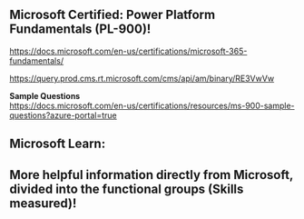 Microsoft Certified: Power Platform Fundamentals (PL-900)!
-----------------

https://docs.microsoft.com/en-us/certifications/microsoft-365-fundamentals/

https://query.prod.cms.rt.microsoft.com/cms/api/am/binary/RE3VwVw

**Sample Questions**  
https://docs.microsoft.com/en-us/certifications/resources/ms-900-sample-questions?azure-portal=true

Microsoft Learn:
----------------




More helpful information directly from Microsoft, divided into the functional groups (Skills measured)!
-------------------
